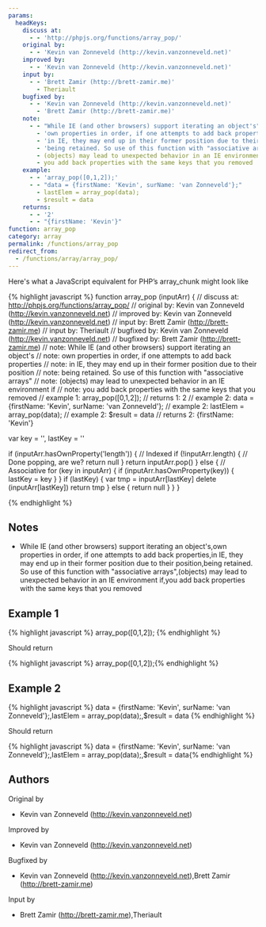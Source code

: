 ```yaml
---
params:
  headKeys:
    discuss at:
      - - 'http://phpjs.org/functions/array_pop/'
    original by:
      - - 'Kevin van Zonneveld (http://kevin.vanzonneveld.net)'
    improved by:
      - - 'Kevin van Zonneveld (http://kevin.vanzonneveld.net)'
    input by:
      - - 'Brett Zamir (http://brett-zamir.me)'
        - Theriault
    bugfixed by:
      - - 'Kevin van Zonneveld (http://kevin.vanzonneveld.net)'
        - 'Brett Zamir (http://brett-zamir.me)'
    note:
      - - "While IE (and other browsers) support iterating an object's"
        - 'own properties in order, if one attempts to add back properties'
        - 'in IE, they may end up in their former position due to their position'
        - 'being retained. So use of this function with "associative arrays"'
        - (objects) may lead to unexpected behavior in an IE environment if
        - you add back properties with the same keys that you removed
    example:
      - - 'array_pop([0,1,2]);'
      - - "data = {firstName: 'Kevin', surName: 'van Zonneveld'};"
        - lastElem = array_pop(data);
        - $result = data
    returns:
      - - '2'
      - - "{firstName: 'Kevin'}"
function: array_pop
category: array
permalink: /functions/array_pop
redirect_from:
  - /functions/array/array_pop/
---
```


<!-- WARNING! This file is auto generated by `npm run web:inject`, do not edit by hand -->

Here's what a JavaScript equivalent for PHP’s array_chunk might look like

{% highlight javascript %}
function array_pop (inputArr) {
  //  discuss at: http://phpjs.org/functions/array_pop/
  // original by: Kevin van Zonneveld (http://kevin.vanzonneveld.net)
  // improved by: Kevin van Zonneveld (http://kevin.vanzonneveld.net)
  //    input by: Brett Zamir (http://brett-zamir.me)
  //    input by: Theriault
  // bugfixed by: Kevin van Zonneveld (http://kevin.vanzonneveld.net)
  // bugfixed by: Brett Zamir (http://brett-zamir.me)
  //        note: While IE (and other browsers) support iterating an object's
  //        note: own properties in order, if one attempts to add back properties
  //        note: in IE, they may end up in their former position due to their position
  //        note: being retained. So use of this function with "associative arrays"
  //        note: (objects) may lead to unexpected behavior in an IE environment if
  //        note: you add back properties with the same keys that you removed
  //   example 1: array_pop([0,1,2]);
  //   returns 1: 2
  //   example 2: data = {firstName: 'Kevin', surName: 'van Zonneveld'};
  //   example 2: lastElem = array_pop(data);
  //   example 2: $result = data
  //   returns 2: {firstName: 'Kevin'}

  var key = '',
    lastKey = ''

  if (inputArr.hasOwnProperty('length')) {
    // Indexed
    if (!inputArr.length) {
      // Done popping, are we?
      return null
    }
    return inputArr.pop()
  } else {
    // Associative
    for (key in inputArr) {
      if (inputArr.hasOwnProperty(key)) {
        lastKey = key
      }
    }
    if (lastKey) {
      var tmp = inputArr[lastKey]
      delete (inputArr[lastKey])
      return tmp
    } else {
      return null
    }
  }
}

{% endhighlight %}

## Notes
- While IE (and other browsers) support iterating an object's,own properties in order, if one attempts to add back properties,in IE, they may end up in their former position due to their position,being retained. So use of this function with "associative arrays",(objects) may lead to unexpected behavior in an IE environment if,you add back properties with the same keys that you removed

## Example 1

{% highlight javascript %}
array_pop([0,1,2]);
{% endhighlight %}

Should return

{% highlight javascript %}
array_pop([0,1,2]);{% endhighlight %}

## Example 2

{% highlight javascript %}
data = {firstName: 'Kevin', surName: 'van Zonneveld'};,lastElem = array_pop(data);,$result = data
{% endhighlight %}

Should return

{% highlight javascript %}
data = {firstName: 'Kevin', surName: 'van Zonneveld'};,lastElem = array_pop(data);,$result = data{% endhighlight %}


## Authors


Original by

- Kevin van Zonneveld (http://kevin.vanzonneveld.net)


Improved by

- Kevin van Zonneveld (http://kevin.vanzonneveld.net)


Bugfixed by

- Kevin van Zonneveld (http://kevin.vanzonneveld.net),Brett Zamir (http://brett-zamir.me)


Input by

- Brett Zamir (http://brett-zamir.me),Theriault

